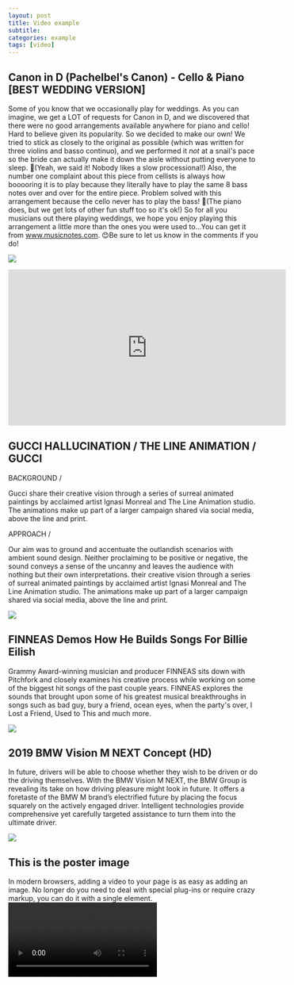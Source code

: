 ```yaml
---
layout: post
title: Video example
subtitle:
categories: example
tags: [video]
---
```


## Canon in D (Pachelbel's Canon) - Cello & Piano [BEST WEDDING VERSION]
Some of you know that we occasionally play for weddings. As you can imagine, we get a LOT of requests for Canon in D, and we discovered that there were no good arrangements available anywhere for piano and cello! Hard to believe given its popularity. So we decided to make our own! We tried to stick as closely to the original as possible (which was written for three violins and basso continuo), and we performed it *not* at a snail's pace so the bride can actually make it down the aisle without putting everyone to sleep. 🙊(Yeah, we said it! Nobody likes a slow processional!) Also, the number one complaint about this piece from cellists is always how booooring it is to play because they literally have to play the same 8 bass notes over and over for the entire piece. Problem solved with this arrangement because the cello never has to play the bass! 🙌(The piano does, but we get lots of other fun stuff too so it's ok!) So for all you musicians out there playing weddings, we hope you enjoy playing this arrangement a little more than the ones you were used to...You can get it from www.musicnotes.com. 😊Be sure to let us know in the comments if you do!

![](//www.youtube.com/watch?v=Ptk_1Dc2iPY)
<iframe width="560" height="315" src="https://www.youtube.com/embed/LZhjxt9UYpA?si=CsFlY9YcyxAAavN1" title="YouTube video player" frameborder="0" allow="accelerometer; autoplay; clipboard-write; encrypted-media; gyroscope; picture-in-picture; web-share" referrerpolicy="strict-origin-when-cross-origin" allowfullscreen></iframe>

## GUCCI HALLUCINATION / THE LINE ANIMATION / GUCCI
BACKGROUND /

Gucci share their creative vision through a series of surreal animated paintings by acclaimed artist Ignasi Monreal and The Line Animation studio. The animations make up part of a larger campaign shared via social media, above the line and print.

APPROACH /

Our aim was to ground and accentuate the outlandish scenarios with ambient sound design. Neither proclaiming to be positive or negative, the sound conveys a sense of the uncanny and leaves the audience with nothing but their own interpretations. their creative vision through a series of surreal animated paintings by acclaimed artist Ignasi Monreal and The Line Animation studio. The animations make up part of a larger campaign shared via social media, above the line and print.

![](https://vimeo.com/263856289)


## FINNEAS Demos How He Builds Songs For Billie Eilish
Grammy Award-winning musician and producer FINNEAS sits down with Pitchfork and closely examines his creative process while working on some of the biggest hit songs of the past couple years. FINNEAS explores the sounds that brought upon 
some of his greatest musical breakthroughs in songs such as bad guy, bury a friend, ocean eyes, when the party's over, I Lost a Friend, Used to This and much more.

![][demo]  

[demo]: https://dai.ly/x7tgcev

## 2019 BMW Vision M NEXT Concept (HD)

In future, drivers will be able to choose whether they wish to be driven or do the driving themselves. With the BMW Vision M NEXT, the BMW Group is revealing its take on how driving pleasure might look in future. It offers a foretaste of the BMW M brand’s electrified future by placing the focus squarely on the actively engaged driver. Intelligent technologies provide comprehensive yet carefully targeted assistance to turn them into the ultimate driver.

![](https://www.dailymotion.com/video/x7bur2y)  

## This is the poster image
In modern browsers, adding a video to your page is as easy as adding an image. No longer do you need to deal with special plug-ins or require crazy markup, you can do it with a single element.
![video](//www.html5rocks.com/en/tutorials/video/basics/devstories.webm)


